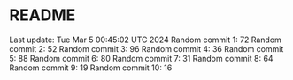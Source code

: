 # README

Last update: Tue Mar  5 00:45:02 UTC 2024
Random commit 1: 72
Random commit 2: 52
Random commit 3: 96
Random commit 4: 36
Random commit 5: 88
Random commit 6: 80
Random commit 7: 31
Random commit 8: 64
Random commit 9: 19
Random commit 10: 16
